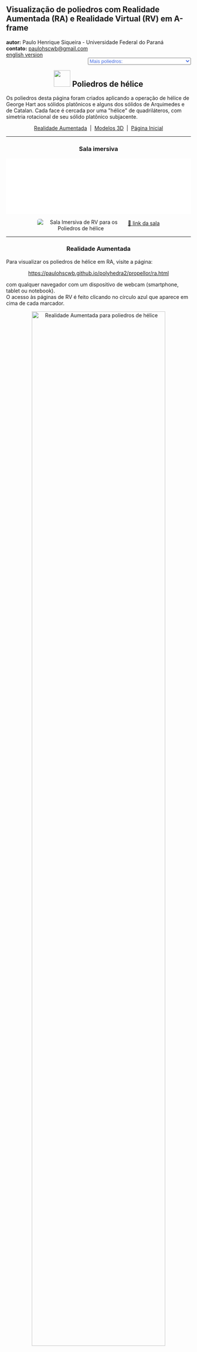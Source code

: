<link rel="stylesheet" href="../../scripts/style.css">
<meta charset="utf-8">
<link rel="icon" type="image/png" href="../vr/salas/imagens/icone.png">
<h2>Visualização de poliedros com Realidade Aumentada (RA) e Realidade Virtual (RV) em A-frame</h2>
<b>autor:</b> Paulo Henrique Siqueira - Universidade Federal do Paraná
<br><b>contato:</b> <a href="#"> paulohscwb@gmail.com </a>
<br><a href="https://paulohscwb.github.io/polyhedra2/propellor/">english version</a>
<form style="margin: 0 auto; float:right; text-align:right; width:100%; margin-bottom:15px;">
	<select id="url" onchange="urlHandler(this.value)" style="color:royalblue;">
		<option disabled selected>Mais poliedros:</option>
		<option value="../../ArchimedeanCatalanHulls/pt-br/">Cascos convexos de Arquimedes e Catalan</option>
		<option value="../../fractalplatonic/pt-br/">Fractais dos poliedros de Platão</option>
		<option value="../../fractalnonconvex/pt-br/">Fractais dos poliedros não convexos</option>
		<option value="../../fractalarchimedean/pt-br/">Fractais dos poliedros de Arquimedes</option>
		<option value="../../chamfered/pt-br/">Poliedros chanfrados</option>
		<option disabled value="../../propellor/pt-br/">Poliedros de hélice</option>
		<option value="../../diamonds/pt-br/">Poliedros de diamante</option>
		<option value="../../biscribed/pt-br/">Poliedros biscritos</option>
	</select>
</form>
<script>
function urlHandler(value) {                               
    window.location.assign(`${value}`);
}
</script>

<p id="p1"></p>
  <h2 align="center"><img src="../vr/salas/imagens/icone.png" style="margin-bottom:-10px" width="45"> Poliedros de hélice</h2>
  Os poliedros desta página foram criados aplicando a operação de hélice de George Hart aos sólidos platônicos e alguns dos sólidos de Arquimedes e de Catalan. Cada face é cercada por uma "hélice" de quadriláteros, com simetria rotacional de seu sólido platônico subjacente.

<p align="center"><a href="#ra">Realidade Aumentada</a><span>&nbsp;&nbsp;|&nbsp;&nbsp;</span><a href="#m3d">Modelos 3D</a><span>&nbsp;&nbsp;|&nbsp;&nbsp;</span><a href="../../pt-br/">Página Inicial</a></p>
<hr>
 <h3 align="center">Sala imersiva</h3>
  <div class="embed-container"><iframe width="100%" src="../sala.htm" title="Sala Imersiva dos Poliedros de hélice" frameborder="0" loading="lazy"></iframe></div>
  <p align="center"><img align="middle" src="../../../cotadas/videos/propellor.gif" style="max-width: 47%; border-radius:5px; margin-right:10px" loading="lazy" alt="Sala Imersiva de RV para os Poliedros de hélice"/><a href="../sala.htm" target="_blank">&#x1f517; link da sala</a></p>  <hr> 
  <h3 id="ra" align="center">Realidade Aumentada</h3>
  Para visualizar os poliedros de hélice em RA, visite a página:
<p align="center"><a href="../ra.html" class="raAR" target="_blank">https://paulohscwb.github.io/polyhedra2/propellor/ra.html</a></p> 
com qualquer navegador com um dispositivo de webcam (smartphone, tablet ou notebook).
<br>O acesso às páginas de RV é feito clicando no círculo azul que aparece em cima de cada marcador.
<p align="center"><img style="border-radius:7px;" alt="Realidade Aumentada para poliedros de hélice" src="../ar/example.jpg" width="85%"></p>
<p align="center"><img src="../ar/propellor.gif" alt="Realidade Aumentada para poliedros de hélice" style="max-width: 92%; border-radius:5px;" loading="lazy"/></p>
<hr>
<h3 id="m3d" align="center">Modelos 3D</h3>
<!-- <iframe width="560" height="315" style="max-width:100%" src="https://www.youtube.com/embed/videoseries?list=PLy0I_lGW8HxU_sUZZg_ch86wAhxp8K2_x" title="YouTube video player" frameborder="0" allow="accelerometer; autoplay; clipboard-write; encrypted-media; gyroscope; picture-in-picture; web-share" allowfullscreen></iframe> -->
<h4>1. Tetraedro de hélice</h4>
<a href="../vr/PropellorTetrahedron.htm" target="_blank" title="modelo 3D" class="fotoA"><img src="../ar/62A.png" class="foto" alt="Tetraedro de hélice"></a><img src="../ar/62.png" class="qr">
 <br><br>Um tetraedro de hélice é um poliedro obtido por meio de operações de hélice de George Hart em um tetraedro regular. 
 <br><br><br><b>Faces:</b> 4 triângulos equiláteros e 12 pipas | <b>Arestas:</b> 30 | <b>Vértices:</b> 16. <a href="http://dmccooey.com/polyhedra/Propellor.html" target="_blank">Mais sobre...</a>
 <br><a href="../ra.html" class="raAR" title="Realidade aumentada" target="_blank"></a>
<hr>
<h4>2. Cubo de hélice</h4>
<a href="../vr/PropellorCube.htm" target="_blank" title="modelo 3D" class="fotoA"><img src="../ar/63A.png" class="foto" alt="Cubo de hélice"></a><img src="../ar/63.png" class="qr">
 <br><br>Um cubo de hélice é um poliedro obtido por meio de operações de hélice de George Hart em um cubo. 
 <br><br><br><b>Faces:</b> 6 quadrados e 24 pipas | <b>Arestas:</b> 60 | <b>Vértices:</b> 32. <a href="http://dmccooey.com/polyhedra/Propellor.html" target="_blank">Mais sobre...</a>
 <br><a href="../ra.html" class="raAR" title="Realidade aumentada" target="_blank"></a>
<hr>
<h4>3. Octaedro de hélice</h4>
<a href="../vr/PropellorOctahedron.htm" target="_blank" title="modelo 3D" class="fotoA"><img src="../ar/64A.png" class="foto" alt="Octaedro de hélice"></a><img src="../ar/64.png" class="qr">
 <br><br>Um octaedro de hélice é um poliedro obtido por meio de operações de hélice de George Hart em um octaedro regular. 
 <br><br><br><b>Faces:</b> 8 triângulos equiláteros e 24 pipas | <b>Arestas:</b> 60 | <b>Vértices:</b> 30. <a href="http://dmccooey.com/polyhedra/Propellor.html" target="_blank">Mais sobre...</a>
 <br><a href="../ra.html" class="raAR" title="Realidade aumentada" target="_blank"></a>
<hr>
<h4>4. Icosaedro de hélice</h4>
<a href="../vr/PropellorIcosahedron.htm" target="_blank" title="modelo 3D" class="fotoA"><img src="../ar/65A.png" class="foto" alt="Icosaedro de hélice"></a><img src="../ar/65.png" class="qr">
 <br><br>Um icosaedro de hélice é um poliedro obtido por meio de operações de hélice de George Hart em um icosaedro regular. 
 <br><br><br><b>Faces:</b> 20 triângulos equiláteros e 60 pipas | <b>Arestas:</b> 150 | <b>Vértices:</b> 72. <a href="http://dmccooey.com/polyhedra/Propellor.html" target="_blank">Mais sobre...</a>
 <br><a href="../ra.html" class="raAR" title="Realidade aumentada" target="_blank"></a>
<hr>
<h4>5. Dodecaedro de hélice</h4>
<a href="../vr/PropellorDodecahedron.htm" target="_blank" title="modelo 3D" class="fotoA"><img src="../ar/66A.png" class="foto" alt="Dodecaedro de hélice"></a><img src="../ar/66.png" class="qr">
 <br><br>Um dodecaedro de hélice é um poliedro obtido por meio de operações de hélice de George Hart em um dodecaedro regular. 
 <br><br><br><b>Faces:</b> 12 pentágonos regulares e 60 pipas | <b>Arestas:</b> 150 | <b>Vértices:</b> 80. <a href="http://dmccooey.com/polyhedra/Propellor.html" target="_blank">Mais sobre...</a>
 <br><a href="../ra.html" class="raAR" title="Realidade aumentada" target="_blank"></a>
<hr>
<h4>6. Octaedro truncado de hélice</h4>
<a href="../vr/PropellorTruncatedOctahedron.htm" target="_blank" title="modelo 3D" class="fotoA"><img src="../ar/67A.png" class="foto" alt="Octaedro truncado de hélice"></a><img src="../ar/67.png" class="qr">
 <br><br>Um octaedro truncado de hélice é um poliedro obtido por meio de operações de hélice de George Hart em um octaedro truncado de Arquimedes.
 <br><br><br><b>Faces:</b> 6 quadrados, 8 hexágonos e 72 quadriláteros | <b>Arestas:</b> 180 | <b>Vértices:</b> 96. <a href="http://dmccooey.com/polyhedra/Propellor.html" target="_blank">Mais sobre...</a>
 <br><a href="../ra.html" class="raAR" title="Realidade aumentada" target="_blank"></a>
<hr>
<h4>7. Hexaedro tetrakis de hélice</h4>
<a href="../vr/PropellorTetrakisHexahedron.htm" target="_blank" title="modelo 3D" class="fotoA"><img src="../ar/68A.png" class="foto" alt="Hexaedro tetrakis de hélice"></a><img src="../ar/68.png" class="qr">
 <br><br>Um hexaedro tetrakis de hélice é um poliedro obtido por meio de operações de hélice de George Hart em um hexaedro tetrakis de Catalan.
 <br><br><br><b>Faces:</b> 24 triângulos acutângulos, 24 pipas e 48 quadriláteros | <b>Arestas:</b> 180 | <b>Vértices:</b> 86. <a href="http://dmccooey.com/polyhedra/Propellor.html" target="_blank">Mais sobre...</a>
 <br><a href="../ra.html" class="raAR" title="Realidade aumentada" target="_blank"></a>
<hr>
<h4>8. Cubo snub de hélice</h4>
<a href="../vr/PropellorSnubCube.htm" target="_blank" title="modelo 3D" class="fotoA"><img src="../ar/69A.png" class="foto" alt="Cubo snub de hélice"></a><img src="../ar/69.png" class="qr">
 <br><br>Um cubo snub de hélice é um poliedro obtido por meio de operações de hélice de George Hart em um cubo snub de Arquimedes.
 <br><br><br><b>Faces:</b> 8 triângulos equiláteros, 24 triângulos acutângulos, 6 quadrados e 120 quadriláteros | <b>Arestas:</b> 300 | <b>Vértices:</b> 144. <a href="http://dmccooey.com/polyhedra/Propellor.html" target="_blank">Mais sobre...</a>
 <br><a href="../ra.html" class="raAR" title="Realidade aumentada" target="_blank"></a>
<hr>
<h4>9. Icositetraedro pentagonal de hélice</h4>
<a href="../vr/PropellorPentagonalIcositetrahedron.htm" target="_blank" title="modelo 3D" class="fotoA"><img src="../ar/70A.png" class="foto" alt="Icositetraedro pentagonal de hélice"></a><img src="../ar/70.png" class="qr">
 <br><br>Um icositetraedro pentagonal de hélice é um poliedro obtido por meio de operações de hélice de George Hart em um icositetraedro pentagonal de Catalan.
 <br><br><br><b>Faces:</b> 48 pipas, 72 quadriláteros e 24 pentágonos | <b>Arestas:</b> 300 | <b>Vértices:</b> 158. <a href="http://dmccooey.com/polyhedra/Propellor.html" target="_blank">Mais sobre...</a>
 <br><a href="../ra.html" class="raAR" title="Realidade aumentada" target="_blank"></a>
<hr>
<h4>10. Cuboctaedro truncado de hélice</h4>
<a href="../vr/PropellorTruncatedCuboctahedron.htm" target="_blank" title="modelo 3D" class="fotoA"><img src="../ar/71A.png" class="foto" alt="Cuboctaedro truncado de hélice"></a><img src="../ar/71.png" class="qr">
 <br><br>Um cuboctaedro truncado de hélice é um poliedro obtido por meio de operações de hélice de George Hart em um cuboctaedro truncado de Arquimedes.
 <br><br><br><b>Faces:</b> 12 losangos, 150 quadriláteros, 6 octógonos e 8 hexágonos | <b>Arestas:</b> 360 | <b>Vértices:</b> 192. <a href="http://dmccooey.com/polyhedra/Propellor.html" target="_blank">Mais sobre...</a>
 <br><a href="../ra.html" class="raAR" title="Realidade aumentada" target="_blank"></a>
 <p class="topop"><a href="#p1" class="topo">voltar ao topo</a></p>
<hr>
<h4>11. Dodecaedro disdiakis de hélice</h4>
<a href="../vr/PropellorDisdyakisDodecahedron.htm" target="_blank" title="modelo 3D" class="fotoA"><img src="../ar/72A.png" class="foto" alt="Dodecaedro disdiakis de hélice"></a><img src="../ar/72.png" class="qr">
 <br><br>Um dodecaedro disdiakis de hélice é um poliedro obtido por meio de operações de hélice de George Hart em um dodecaedro disdiakis de Catalan.
 <br><br><br><b>Faces:</b> 48 triângulos equiláteros e 144 quadriláteros | <b>Arestas:</b> 360 | <b>Vértices:</b> 170. <a href="http://dmccooey.com/polyhedra/Propellor.html" target="_blank">Mais sobre...</a>
 <br><a href="../ra.html" class="raAR" title="Realidade aumentada" target="_blank"></a>
<hr>
<h4>12. Icosaedro truncado de hélice</h4>
<a href="../vr/PropellorTruncatedIcosahedron.htm" target="_blank" title="modelo 3D" class="fotoA"><img src="../ar/73A.png" class="foto" alt="Icosaedro truncado de hélice"></a><img src="../ar/73.png" class="qr">
 <br><br>Um icosaedro truncado de hélice é um poliedro obtido por meio de operações de hélice de George Hart em um icosaedro truncado de Arquimedes.
 <br><br><br><b>Faces:</b> 12 pentágonos regulares, 20 hexágonos e 180 quadriláteros | <b>Arestas:</b> 450 | <b>Vértices:</b> 240. <a href="http://dmccooey.com/polyhedra/Propellor.html" target="_blank">Mais sobre...</a>
 <br><a href="../ra.html" class="raAR" title="Realidade aumentada" target="_blank"></a>
<hr>
<h4>13. Dodecaedro pentakis de hélice</h4>
<a href="../vr/PropellorPentakisDodecahedron.htm" target="_blank" title="modelo 3D" class="fotoA"><img src="../ar/74A.png" class="foto" alt="Dodecaedro pentakis de hélice"></a><img src="../ar/74.png" class="qr">
 <br><br>Um dodecaedro pentakis de hélice é um poliedro obtido por meio de operações de hélice de George Hart em um dodecaedro pentakis de Catalan.
 <br><br><br><b>Faces:</b> 60 triângulos equiláteros, 60 pipas e 120 quadriláteros | <b>Arestas:</b> 450 | <b>Vértices:</b> 212. <a href="http://dmccooey.com/polyhedra/Propellor.html" target="_blank">Mais sobre...</a>
 <br><a href="../ra.html" class="raAR" title="Realidade aumentada" target="_blank"></a>
<hr>
<h4>14. Icosidodecaedro truncado de hélice</h4>
<a href="../vr/PropellorTruncatedIcosidodecahedron.htm" target="_blank" title="modelo 3D" class="fotoA"><img src="../ar/75A.png" class="foto" alt="Icosidodecaedro truncado de hélice"></a><img src="../ar/75.png" class="qr">
 <br><br>Um icosidodecaedro truncado de hélice é um poliedro obtido por meio de operações de hélice de George Hart em um icosidodecaedro truncado de Arquimedes.
 <br><br><br><b>Faces:</b> 30 losangos, 20 hexágonos, 12 decágonos e 360 quadriláteros | <b>Arestas:</b> 900 | <b>Vértices:</b> 480. <a href="http://dmccooey.com/polyhedra/Propellor.html" target="_blank">Mais sobre...</a>
 <br><a href="../ra.html" class="raAR" title="Realidade aumentada" target="_blank"></a>
<hr>
<h4>15. Triacontaedro disdiakis de hélice</h4>
<a href="../vr/PropellorDisdyakisTriacontahedron.htm" target="_blank" title="modelo 3D" class="fotoA"><img src="../ar/76A.png" class="foto" alt="Triacontaedro disdiakis de hélice"></a><img src="../ar/76.png" class="qr">
 <br><br>Um triacontaedro disdiakis de hélice é um poliedro obtido por meio de operações de hélice de George Hart em um triacontaedro disdiakis de Catalan.
 <br><br><br><b>Faces:</b> 120 triângulos equiláteros e 360 quadriláteros | <b>Arestas:</b> 900 | <b>Vértices:</b> 422. <a href="http://dmccooey.com/polyhedra/Propellor.html" target="_blank">Mais sobre...</a>
 <br><a href="../ra.html" class="raAR" title="Realidade aumentada" target="_blank"></a>
<p class="topop"><a href="#p1" class="topo">voltar ao topo</a></p>
<hr>

<br><a rel="license" href="http://creativecommons.org/licenses/by-nc-nd/4.0/"><img alt="Licença Creative Commons" style="border-width:0" src="https://i.creativecommons.org/l/by-nc-nd/4.0/88x31.png" loading="lazy"/></a><br /><span xmlns:dct="http://purl.org/dc/terms/" property="dct:title">Propellor polyhedra - Visualization of polyhedra with Augmented Reality and Virtual Reality</span> de <a xmlns:cc="http://creativecommons.org/ns#" href="https://paulohscwb.github.io/polyhedra2/propellor/pt-br/" property="cc:attributionName" rel="cc:attributionURL">Paulo Henrique Siqueira</a> está licenciado com uma Licença <a rel="license" href="http://creativecommons.org/licenses/by-nc-nd/4.0/">Creative Commons Atribuição-NãoComercial-SemDerivações 4.0 Internacional</a>.

<h4>Como citar este trabalho:</h4> 
<p>Siqueira, P.H., "Propellor polyhedra - Visualization of polyhedra with Augmented Reality and Virtual Reality". Disponível em: <https://paulohscwb.github.io/polyhedra2/propellor/pt-br/>, Novembro de 2023.</p>
<a target="_blank" href="https://doi.org/10.5281/zenodo.12572969"><img src="https://zenodo.org/badge/DOI/10.5281/zenodo.12572969.svg" alt="DOI"></a>
<br><br><b>Referências:</b>
<br>Weisstein, Eric W. "Archimedean Solid" From MathWorld-A Wolfram Web Resource. <a href="http://mathworld.wolfram.com/ArchimedeanSolid.html" target="_blank">http://mathworld.wolfram.com/ArchimedeanSolid.html</a>
<br>Weisstein, Eric W. "Platonic Solid" From MathWorld-A Wolfram Web Resource. <a href="http://mathworld.wolfram.com/PlatonicSolid.html" target="_blank">http://mathworld.wolfram.com/PlatonicSolid.html</a>
<br>Weisstein, Eric W. "Archimedean Dual" From MathWorld-A Wolfram Web Resource. <a href="https://mathworld.wolfram.com/ArchimedeanDual.html" target="_blank">https://mathworld.wolfram.com/ArchimedeanDual.html</a>
<br>Weisstein, Eric W. "Uniform Polyhedron." From MathWorld--A Wolfram Web Resource. <a href="https://mathworld.wolfram.com/UniformPolyhedron.html" target="_blank">https://mathworld.wolfram.com/UniformPolyhedron.html</a>
<br>Wikipedia <a href="https://en.wikipedia.org/wiki/Archimedean_solid" target="_blank">https://en.wikipedia.org/wiki/Archimedean_solid</a>
<br>Wikipedia <a href="https://en.wikipedia.org/wiki/en.wikipedia.org/wiki/Platonic_solid" target="_blank">https://en.wikipedia.org/wiki/Platonic_solid</a>
<br>McCooey, David I. "Visual Polyhedra". <a href="http://dmccooey.com/polyhedra/" target="_blank">http://dmccooey.com/polyhedra/</a>
